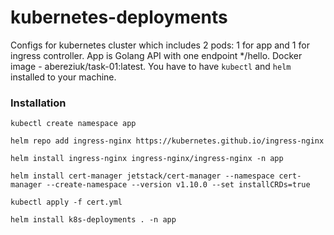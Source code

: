 # kubernetes-deployments
Configs for kubernetes cluster which includes 2 pods: 1 for app and 1 for ingress controller. App is Golang API with one
endpoint */hello. Docker image - abereziuk/task-01:latest.
You have to have `kubectl` and `helm` installed to your machine.

### Installation
`kubectl create namespace app`

`helm repo add ingress-nginx https://kubernetes.github.io/ingress-nginx`

`helm install ingress-nginx ingress-nginx/ingress-nginx -n app`

`helm install cert-manager jetstack/cert-manager --namespace cert-manager --create-namespace --version v1.10.0 --set installCRDs=true`

`kubectl apply -f cert.yml`

`helm install k8s-deployments . -n app`
